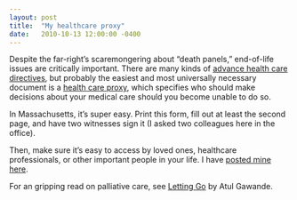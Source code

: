 ```yaml
---
layout: post
title:  "My healthcare proxy"
date:   2010-10-13 12:00:00 -0400
---
```

Despite the far-right’s scaremongering about “death panels,” end-of-life issues are critically important. There are many kinds of [advance health care directives](http://en.wikipedia.org/wiki/Advance_health_care_directive), but probably the easiest and most universally necessary document is a [health care proxy](http://en.wikipedia.org/wiki/Health_care_proxy), which specifies who should make decisions about your medical care should you become unable to do so.

In Massachusetts, it’s super easy. Print this form, fill out at least the second page, and have two witnesses sign it (I asked two colleagues here in the office).

Then, make sure it’s easy to access by loved ones, healthcare professionals, or other important people in your life. I have [posted mine here](/assets/downloads/JonathanAbbettHealthCareProxy.PDF).

For an gripping read on palliative care, see [Letting Go](http://www.newyorker.com/reporting/2010/08/02/100802fa_fact_gawande) by Atul Gawande.
